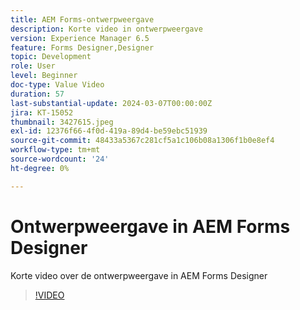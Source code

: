 ```yaml
---
title: AEM Forms-ontwerpweergave
description: Korte video in ontwerpweergave
version: Experience Manager 6.5
feature: Forms Designer,Designer
topic: Development
role: User
level: Beginner
doc-type: Value Video
duration: 57
last-substantial-update: 2024-03-07T00:00:00Z
jira: KT-15052
thumbnail: 3427615.jpeg
exl-id: 12376f66-4f0d-419a-89d4-be59ebc51939
source-git-commit: 48433a5367c281cf5a1c106b08a1306f1b0e8ef4
workflow-type: tm+mt
source-wordcount: '24'
ht-degree: 0%

---
```


# Ontwerpweergave in AEM Forms Designer

Korte video over de ontwerpweergave in AEM Forms Designer

>[!VIDEO](https://video.tv.adobe.com/v/3427615/?learn=on)

